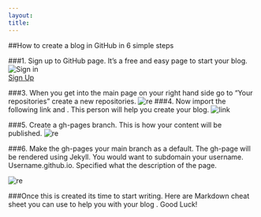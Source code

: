 ```yaml
---
layout:
title:
---
```


##How to create a blog in GitHub in 6 simple steps

###1.	Sign up to GitHub page. It’s a free and easy page to start your blog. 
![Sign in](https://farm9.staticflickr.com/8732/16925994151_fa6f848b62_z.jpg) <br>[Sign Up](https://github.com/)

###3. When you get into the main page on your right hand side go to “Your repositories” create a new repositories.
![re](https://farm9.staticflickr.com/8700/16739774810_b479cd8bba_o.png)
###4. Now import the following link and [](https://github.com/barryclark/jekyll-now.git). This person will help you create your blog. ![link](https://farm9.staticflickr.com/8747/16304865524_864b61221d.jpg)

###5. Create a gh-pages branch. This is how your content will be published. 
![re]()


###6. Make the gh-pages your main branch as a default.
 The gh-page will be rendered using Jekyll. You would want to subdomain your username. 
Username.github.io. Specified what the description of the page.

![re]()

###Once this is created its time to start writing. Here are Markdown cheat sheet you can use to help you with your blog [](https://help.github.com/articles/markdown-basics/). Good Luck!

